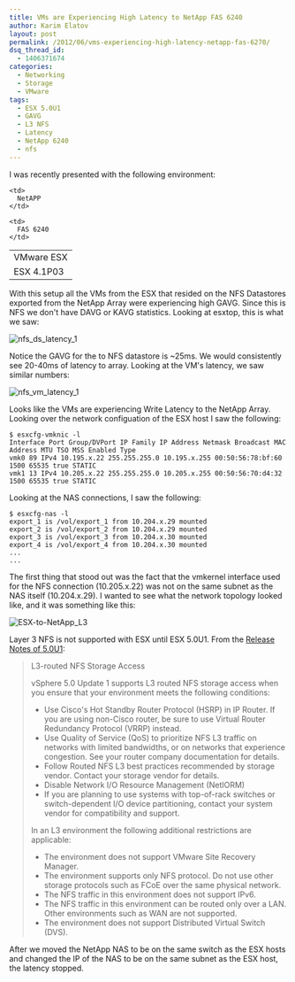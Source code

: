 ```yaml
---
title: VMs are Experiencing High Latency to NetApp FAS 6240
author: Karim Elatov
layout: post
permalink: /2012/06/vms-experiencing-high-latency-netapp-fas-6270/
dsq_thread_id:
  - 1406371674
categories:
  - Networking
  - Storage
  - VMware
tags:
  - ESX 5.0U1
  - GAVG
  - L3 NFS
  - Latency
  - NetApp 6240
  - nfs
---
```

I was recently presented with the following environment:

<table border="0">
  <tr>
    <td>
      VMware ESX
    </td>

    <td>
      NetAPP
    </td>
  </tr>

  <tr>
    <td>
      ESX 4.1P03
    </td>

    <td>
      FAS 6240
    </td>
  </tr>
</table>

With this setup all the VMs from the ESX that resided on the NFS Datastores exported from the NetApp Array were experiencing high GAVG. Since this is NFS we don't have DAVG or KAVG statistics. Looking at esxtop, this is what we saw:

![nfs_ds_latency_1](http://assets.virtuallyhyper.com/2012-06-nfs_ds_latency_1.png)

Notice the GAVG for the to NFS datastore is ~25ms. We would consistently see 20-40ms of latency to array. Looking at the VM's latency, we saw similar numbers:

![nfs_vm_latency_1](http://assets.virtuallyhyper.com/2012-06-nfs_vm_latency_1.png)

Looks like the VMs are experiencing Write Latency to the NetApp Array. Looking over the network configuation of the ESX host I saw the following:


	$ esxcfg-vmknic -l
	Interface Port Group/DVPort IP Family IP Address Netmask Broadcast MAC Address MTU TSO MSS Enabled Type
	vmk0 89 IPv4 10.195.x.22 255.255.255.0 10.195.x.255 00:50:56:78:bf:60 1500 65535 true STATIC
	vmk1 13 IPv4 10.205.x.22 255.255.255.0 10.205.x.255 00:50:56:70:d4:32 1500 65535 true STATIC


Looking at the NAS connections, I saw the following:


	$ esxcfg-nas -l
	export_1 is /vol/export_1 from 10.204.x.29 mounted
	export_2 is /vol/export_2 from 10.204.x.29 mounted
	export_3 is /vol/export_3 from 10.204.x.30 mounted
	export_4 is /vol/export_4 from 10.204.x.30 mounted
	...
	...


The first thing that stood out was the fact that the vmkernel interface used for the NFS connection (10.205.x.22) was not on the same subnet as the NAS itself (10.204.x.29).
I wanted to see what the network topology looked like, and it was something like this:

![ESX-to-NetApp_L3](http://assets.virtuallyhyper.com/2012-06-ESX-to-NetApp_L3.jpg)

Layer 3 NFS is not supported with ESX until ESX 5.0U1. From the [Release Notes of 5.0U1](https://www.vmware.com/support/vsphere5/doc/vsp_esxi50_u1_rel_notes.html):

> L3-routed NFS Storage Access
>
> vSphere 5.0 Update 1 supports L3 routed NFS storage access when you ensure that your environment meets the following conditions:
>
> *   Use Cisco's Hot Standby Router Protocol (HSRP) in IP Router. If you are using non-Cisco router, be sure to use Virtual Router Redundancy Protocol (VRRP) instead.
> *   Use Quality of Service (QoS) to prioritize NFS L3 traffic on networks with limited bandwidths, or on networks that experience congestion. See your router company documentation for details.
> *   Follow Routed NFS L3 best practices recommended by storage vendor. Contact your storage vendor for details.
> *   Disable Network I/O Resource Management (NetIORM)
> *   If you are planning to use systems with top-of-rack switches or switch-dependent I/O device partitioning, contact your system vendor for compatibility and support.
>
> In an L3 environment the following additional restrictions are applicable:
>
> *   The environment does not support VMware Site Recovery Manager.
> *   The environment supports only NFS protocol. Do not use other storage protocols such as FCoE over the same physical network.
> *   The NFS traffic in this environment does not support IPv6.
> *   The NFS traffic in this environment can be routed only over a LAN. Other environments such as WAN are not supported.
> *   The environment does not support Distributed Virtual Switch (DVS).

After we moved the NetApp NAS to be on the same switch as the ESX hosts and changed the IP of the NAS to be on the same subnet as the ESX host, the latency stopped.

